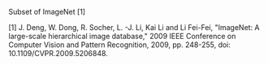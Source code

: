 Subset of ImageNet [1]

[1] J. Deng, W. Dong, R. Socher, L. -J. Li, Kai Li and Li Fei-Fei, "ImageNet: A large-scale hierarchical image database," 2009 IEEE Conference on Computer Vision and Pattern Recognition, 2009, pp. 248-255, doi: 10.1109/CVPR.2009.5206848.
